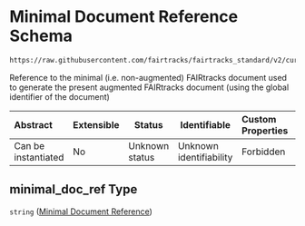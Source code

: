 # Minimal Document Reference Schema

```txt
https://raw.githubusercontent.com/fairtracks/fairtracks_standard/v2/current/json/schema/fairtracks.schema.json#/properties/document/properties/augmented_from/properties/minimal_doc_ref
```

Reference to the minimal (i.e. non-augmented) FAIRtracks document used to generate the present augmented FAIRtracks document (using the global identifier of the document)


| Abstract            | Extensible | Status         | Identifiable            | Custom Properties | Additional Properties | Access Restrictions | Defined In                                                                               |
| :------------------ | ---------- | -------------- | ----------------------- | :---------------- | --------------------- | ------------------- | ---------------------------------------------------------------------------------------- |
| Can be instantiated | No         | Unknown status | Unknown identifiability | Forbidden         | Allowed               | none                | [fairtracks.schema.json\*](../json/schema/fairtracks.schema.json "open original schema") |

## minimal_doc_ref Type

`string` ([Minimal Document Reference](fairtracks-properties-document-info-properties-augmented-from-properties-minimal-document-reference.md))
